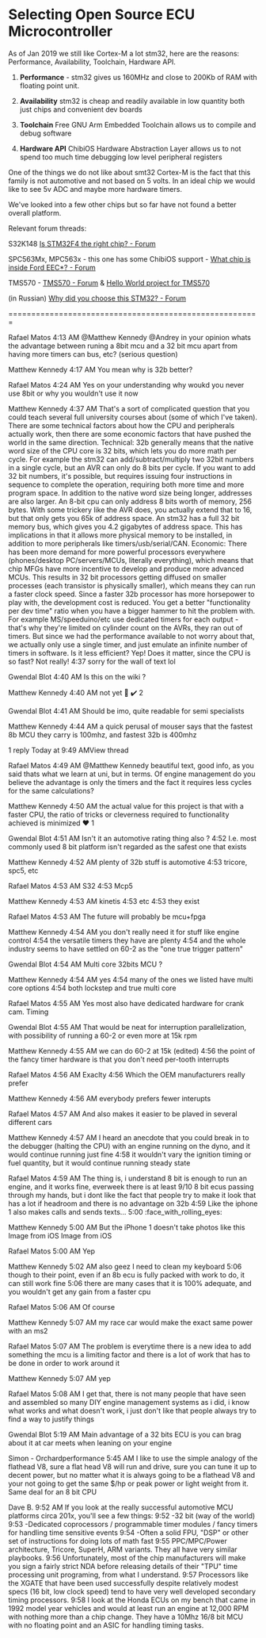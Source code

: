 # Selecting Open Source ECU Microcontroller

As of Jan 2019 we still like Cortex-M a lot stm32, here are the reasons: Performance, Availability,
Toolchain, Hardware API.

1. **Performance** - stm32 gives us 160MHz and close to 200Kb of RAM with floating point unit.

2. **Availability** stm32 is cheap and readily available in low quantity both just chips and convenient dev boards

3. **Toolchain** Free GNU Arm Embedded Toolchain allows us to compile and debug software

4. **Hardware API** ChibiOS Hardware Abstraction Layer allows us to not spend too much time debugging low level peripheral registers

One of the things we do not like about smt32 Cortex-M is the fact that this family is not automotive and not based on 5 volts.
In an ideal chip we would like to see 5v ADC and maybe more hardware timers.

We've looked into a few other chips but so far have not found a better overall platform.

Relevant forum threads:

S32K148 [Is STM32F4 the right chip? - Forum](https://gerefi.com/forum/viewtopic.php?f=13&t=816)

SPC563Mx, MPC563x - this one has some ChibiOS support - [What chip is inside Ford EEC*? - Forum](https://gerefi.com/forum/viewtopic.php?f=13&t=429)

TMS570 - [TMS570 - Forum](https://gerefi.com/forum/viewtopic.php?f=13&t=407) & [Hello World project for TMS570](https://github.com/gerefi/gerefi/issues/89)

(in Russian) [Why did you choose this STM32? - Forum](https://gerefi.com/forum/viewtopic.php?f=8&t=269)

=======================================================

Rafael Matos  4:13 AM
@Matthew Kennedy  @Andrey  in your opinion whats the advantage between runing a 8bit mcu and a 32 bit mcu apart from having more timers can bus, etc? (serious question)

Matthew Kennedy  4:17 AM
You mean why is 32b better?

Rafael Matos  4:24 AM
Yes on your understanding why woukd you never use 8bit or why you wouldn't use it now

Matthew Kennedy  4:37 AM
That's a sort of complicated question that you could teach several full university courses about (some of which I've taken).  There are some technical factors about how the CPU and peripherals actually work, then there are some economic factors that have pushed the world in the same direction.
Technical:
32b generally means that the native word size of the CPU core is 32 bits, which lets you do more math per cycle.  For example the stm32 can add/subtract/multiply two 32bit numbers in a single cycle, but an AVR can only do 8 bits per cycle.  If you want to add 32 bit numbers, it's possible, but requires issuing four instructions in sequence to complete the operation, requiring both more time and more program space.
In addition to the native word size being longer, addresses are also larger.  An 8-bit cpu can only address 8 bits worth of memory, 256 bytes.  With some trickery like the AVR does, you actually extend that to 16, but that only gets you 65k of address space.  An stm32 has a full 32 bit memory bus, which gives you 4.2 gigabytes of address space.  This has implications in that it allows more physical memory to be installed, in addition to more peripherals like timers/usb/serial/CAN.
Economic:
There has been more demand for more powerful processors everywhere (phones/desktop PC/servers/MCUs, literally everything), which means that chip MFGs have more incentive to develop and produce more advanced MCUs.  This results in 32 bit processors getting diffused on smaller processes (each transistor is physically smaller), which means they can run a faster clock speed.
Since a faster 32b processor has more horsepower to play with, the development cost is reduced.  You get a better "functionality per dev time" ratio when you have a bigger hammer to hit the problem with.  For example MS/speeduino/etc use dedicated timers for each output - that's why they're limited on cylinder count on the AVRs, they ran out of timers.  But since we had the performance available to not worry about that, we actually only use a single timer, and just emulate an infinite number of timers in software.  Is it less efficient? Yep!  Does it matter, since the CPU is so fast? Not really!
4:37
sorry for the wall of text lol

Gwendal Blot  4:40 AM
Is this on the wiki ?

Matthew Kennedy  4:40 AM
not yet :slightly_smiling_face:
:heavy_check_mark:
2

Gwendal Blot  4:41 AM
Should be imo, quite readable for semi specialists

Matthew Kennedy  4:44 AM
a quick perusal of mouser says that the fastest 8b MCU they carry is 100mhz, and fastest 32b is 400mhz

1 reply
Today at 9:49 AMView thread

Rafael Matos  4:49 AM
@Matthew Kennedy beautiful text, good info, as you said thats what we learn at uni, but in terms. Of engine management do you believe the advantage is only the timers and the fact it requires less cycles for the same calculations?

Matthew Kennedy  4:50 AM
the actual value for this project is that with a faster CPU, the ratio of tricks or cleverness required to functionality achieved is minimized
:heart:
1

Gwendal Blot  4:51 AM
Isn't it an automotive rating thing also ?
4:52
I.e. most commonly used 8 bit platform isn't regarded as the safest one that exists

Matthew Kennedy  4:52 AM
plenty of 32b stuff is automotive
4:53
tricore, spc5, etc

Rafael Matos  4:53 AM
S32
4:53
Mcp5

Matthew Kennedy  4:53 AM
kinetis
4:53
etc
4:53
they exist

Rafael Matos  4:53 AM
The future will probably be mcu+fpga

Matthew Kennedy  4:54 AM
you don't really need it for stuff like engine control
4:54
the versatile timers they have are plenty
4:54
and the whole industry seems to have settled on 60-2 as the "one true trigger pattern"

Gwendal Blot  4:54 AM
Multi core 32bits MCU ?

Matthew Kennedy  4:54 AM
yes
4:54
many of the ones we listed have multi core options
4:54
both lockstep and true multi core

Rafael Matos  4:55 AM
Yes most also have dedicated hardware for crank cam. Timing

Gwendal Blot  4:55 AM
That would be neat for interruption parallelization, with possibility of running a 60-2 or even more at 15k rpm

Matthew Kennedy  4:55 AM
we can do 60-2 at 15k (edited)
4:56
the point of the fancy timer hardware is that you don't need per-tooth interrupts

Rafael Matos  4:56 AM
Exaclty
4:56
Which the OEM manufacturers really prefer

Matthew Kennedy  4:56 AM
everybody prefers fewer interupts

Rafael Matos  4:57 AM
And also makes it easier to be plaved in several different cars

Matthew Kennedy  4:57 AM
I heard an anecdote that you could break in to the debugger (halting the CPU) with an engine running on the dyno, and it would continue running just fine
4:58
it wouldn't vary the ignition timing or fuel quantity, but it would continue running steady state

Rafael Matos  4:59 AM
The thing is, i understand 8 bit is enough to run an engine, and it works fine, everweek there is at least 9/10 8 bit ecus passing through my hands, but i dont like the fact that people try to make it look that has a lot if headroom and there is no advantage on 32b
4:59
Like the iphone 1 also makes calls and sends texts...
5:00
:face_with_rolling_eyes:

Matthew Kennedy  5:00 AM
But the iPhone 1 doesn't take photos like this
Image from iOS
Image from iOS

Rafael Matos  5:00 AM
Yep

Matthew Kennedy  5:02 AM
also geez I need to clean my keyboard
5:06
though to their point, even if an 8b ecu is fully packed with work to do, it can still work fine
5:06
there are many cases that it is 100% adequate, and you wouldn't get any gain from a faster cpu

Rafael Matos  5:06 AM
Of course

Matthew Kennedy  5:07 AM
my race car would make the exact same power with an ms2

Rafael Matos  5:07 AM
The problem is everytime there is a new idea to add something the mcu is a limiting factor and there is a lot of work that has to be done in order to work around it

Matthew Kennedy  5:07 AM
yep

Rafael Matos  5:08 AM
I get that, there is not many people that have seen and assembled so many DIY engine management systems as i did, i know what works and what doesn't work, i just don't like that people always try to find a way to justify things

Gwendal Blot  5:19 AM
Main advantage of a 32 bits ECU is you can brag about it at car meets when leaning on your engine

Simon - Orchardperformance  5:45 AM
I like to use the simple analogy of the flathead V8, sure a flat head V8 will run and drive, sure you can tune it up to decent power, but no matter what it is always going to be a flathead V8 and your not going to get the same $/hp or peak power or light weight from it.
Same deal for an 8 bit CPU

Dave B.  9:52 AM
If you look at the really successful automotive MCU platforms circa 201x, you'll see a few things:
9:52
-32 bit (way of the world)
9:53
-Dedicated coprocessors / programmable timer modules / fancy timers for handling time sensitive events
9:54
-Often a solid FPU, "DSP" or other set of instructions for doing lots of math fast
9:55
PPC/MPC/Power architecture, Tricore, SuperH, ARM variants.  They all have very similar playbooks.
9:56
Unfortunately, most of the chip manufacturers will make you sign a fairly strict NDA before releasing details of their "TPU" time processing unit programing, from what I understand.
9:57
Processors like the XGATE that have been used successfully despite relatively modest specs (16 bit, low clock speed) tend to have very well developed secondary timing processors.
9:58
I look at the Honda ECUs on my bench that came in 1992 model year vehicles and would at least run an engine at 12,000 RPM with nothing more than a chip change.  They have a 10Mhz 16/8 bit MCU with no floating point and an ASIC for handling timing tasks.
